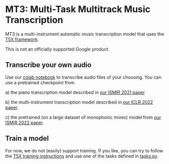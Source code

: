 # MT3: Multi-Task Multitrack Music Transcription

MT3 is a multi-instrument automatic music transcription model that uses the [T5X framework](https://github.com/google-research/t5x).

This is not an officially supported Google product.

## Transcribe your own audio

Use our [colab notebook](https://colab.research.google.com/github/zcwang99/mt3-plus-ismir2022/blob/main/mt3/colab/music_transcription_with_transformers.ipynb) to
transcribe audio files of your choosing.  You can use a pretrained checkpoint from

a) the piano transcription model described in [our ISMIR 2021 paper](https://archives.ismir.net/ismir2021/paper/000030.pdf)

b) the multi-instrument transcription model described in
[our ICLR 2022 paper](https://openreview.net/pdf?id=iMSjopcOn0p).

c) the pretrained (on a large dataset of monophonic mixes) model from [our ISMIR 2022 paper](https://zenodo.org/record/7316590).


## Train a model

For now, we do not (easily) support training.  If you like, you can try to
follow the [T5X training instructions](https://github.com/google-research/t5x#training)
and use one of the tasks defined in [tasks.py](mt3/tasks.py).
